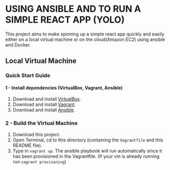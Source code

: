 # USING ANSIBLE AND TO RUN A SIMPLE REACT APP (YOLO)

This project aims to make spinning up a simple react app quickly and easily either on a local virtual machine or on the cloud(Amazon EC2) using ansible and Docker.

## Local Virtual Machine

### Quick Start Guide

#### 1 - Install dependencies (VirtualBox, Vagrant, Ansible)

  1. Download and install [VirtualBox](https://www.virtualbox.org/wiki/Downloads).
  2. Download and install [Vagrant](http://www.vagrantup.com/downloads.html).
  3. Download and install [Ansible](https://docs.ansible.com/ansible/latest/installation_guide/intro_installation.html).

### 2 - Build the Virtual Machine

  1. Download this project.
  2. Open Terminal, cd to this directory (containing the `Vagrantfile` and this README file).
  3. Type in `vagrant up`. The ansible playbook will run automatically since it has been provisioned in the Vagrantfile. (If  your vm is already running run `vagrant provisoning`)